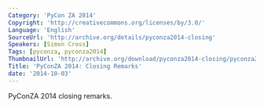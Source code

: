 ```yaml
---
Category: 'PyCon ZA 2014'
Copyright: 'http://creativecommons.org/licenses/by/3.0/'
Language: 'English'
SourceUrl: 'http://archive.org/details/pyconza2014-closing'
Speakers: [Simon Cross]
Tags: [pyconza, pyconza2014]
ThumbnailUrl: 'http://archive.org/download/pyconza2014-closing/pyconza2014-closing.thumbs/CLOSING_000870.jpg'
Title: 'PyConZA 2014: Closing Remarks'
date: '2014-10-03'
---
```

PyConZA 2014 closing remarks.